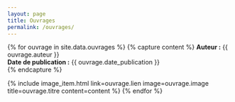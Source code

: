 ```yaml
---
layout: page
title: Ouvrages
permalink: /ouvrages/
---
```


{% for ouvrage in site.data.ouvrages %}
  {% capture content %}
    <b>Auteur :</b> {{ ouvrage.auteur }}<br/>
    <b>Date de publication :</b> {{ ouvrage.date_publication }}<br/>
  {% endcapture %}
  
  {% include image_item.html link=ouvrage.lien image=ouvrage.image title=ouvrage.titre content=content %}
{% endfor %}
